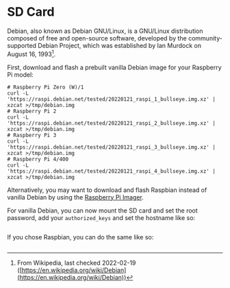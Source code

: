 # SD Card

Debian, also known as Debian GNU/Linux, is a GNU/Linux distribution composed of free and open-source software, developed by the community-supported Debian Project, which was established by Ian Murdock on August 16, 1993[^note].

First, download and flash a prebuilt vanilla Debian image for your Raspberry Pi model:

```shell
# Raspberry Pi Zero (W)/1
curl -L 'https://raspi.debian.net/tested/20220121_raspi_1_bullseye.img.xz' | xzcat >/tmp/debian.img
# Raspberry Pi 2
curl -L 'https://raspi.debian.net/tested/20220121_raspi_2_bullseye.img.xz' | xzcat >/tmp/debian.img
# Raspberry Pi 3
curl -L 'https://raspi.debian.net/tested/20220121_raspi_3_bullseye.img.xz' | xzcat >/tmp/debian.img
# Raspberry Pi 4/400
curl -L 'https://raspi.debian.net/tested/20220121_raspi_4_bullseye.img.xz' | xzcat >/tmp/debian.img
```

Alternatively, you may want to download and flash Raspbian instead of vanilla Debian by using the [Raspberry Pi Imager](https://flathub.org/apps/details/org.raspberrypi.rpi-imager).

For vanilla Debian, you can now mount the SD card and set the root password, add your `authorized_keys` and set the hostname like so:

```shell

```

<!--Don't forget to add the empty `ssh` file to enable the SSH server -->

If you chose Raspbian, you can do the same like so:

```shell

```

[^note]: From Wikipedia, last checked 2022-02-19 ([https://en.wikipedia.org/wiki/Debian](https://en.wikipedia.org/wiki/Debian))
